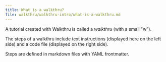 ```yaml
---
title: What is a walkthru?
file: walkthru/walkthru-intro/what-is-a-walkthru.md
---
```


A tutorial created with Walkthru is called a *walkthru* (with a small "w"). 

The steps of a walkthru include text instructions (displayed here on the left side) and a code file (displayed on the right side).

Steps are defined in markdown files with YAML frontmatter.
